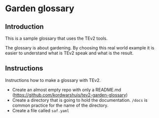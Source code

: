 # Garden glossary

## Introduction

This is a sample glossary that uses the TEv2 tools.

The glossary is about gardening. By choosing this real world example it is easier to understand what is TEv2 speak and what is the result.

## Instructions

Instructions how to make a glossary with TEv2.

- Create an almost empty repo with only a README.md (<https://github.com/kordwarshuis/tev2-garden-glossary>)
- Create a directory that is going to hold the documentation. `/docs` is common practice for the name of the directory.
- Create a file called `saf.yaml`
